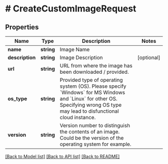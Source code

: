 # # CreateCustomImageRequest

## Properties

Name | Type | Description | Notes
------------ | ------------- | ------------- | -------------
**name** | **string** | Image Name |
**description** | **string** | Image Description | [optional]
**url** | **string** | URL from where the image has been downloaded / provided. |
**os_type** | **string** | Provided type of operating system (OS). Please specify &#x60;Windows&#x60; for MS Windows and &#x60;Linux&#x60; for other OS. Specifying wrong OS type may lead to disfunctional cloud instance. |
**version** | **string** | Version number to distinguish the contents of an image. Could be the version of the operating system for example. |

[[Back to Model list]](../../README.md#models) [[Back to API list]](../../README.md#endpoints) [[Back to README]](../../README.md)
